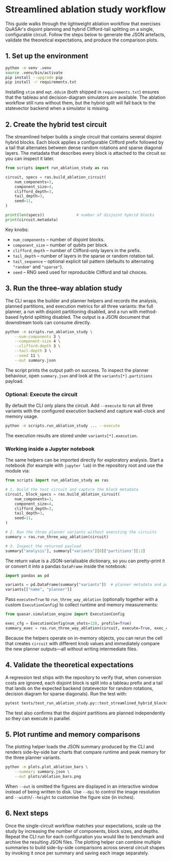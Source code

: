 # Streamlined ablation study workflow

This guide walks through the lightweight ablation workflow that exercises
QuASAr's disjoint planning and hybrid Clifford-tail splitting on a single,
configurable circuit. Follow the steps below to generate the JSON artefacts,
validate the theoretical expectations, and produce the comparison plots.

## 1. Set up the environment

```bash
python -m venv .venv
source .venv/bin/activate
pip install --upgrade pip
pip install -r requirements.txt
```

Installing `stim` and `mqt.ddsim` (both shipped in `requirements.txt`) ensures
that the tableau and decision-diagram simulators are available. The ablation
workflow still runs without them, but the hybrid split will fall back to the
statevector backend when a simulator is missing.

## 2. Create the hybrid test circuit

The streamlined helper builds a single circuit that contains several disjoint
hybrid blocks. Each block applies a configurable Clifford prefix followed by a
tail that alternates between dense random rotations and sparse diagonal layers.
The metadata that describes every block is attached to the circuit so you can
inspect it later.

```python
from scripts import run_ablation_study as ras

circuit, specs = ras.build_ablation_circuit(
    num_components=3,
    component_size=4,
    clifford_depth=3,
    tail_depth=3,
    seed=11,
)

print(len(specs))              # number of disjoint hybrid blocks
print(circuit.metadata)
```

Key knobs:

- `num_components` – number of disjoint blocks.
- `component_size` – number of qubits per block.
- `clifford_depth` – number of Clifford-only layers in the prefix.
- `tail_depth` – number of layers in the sparse or random rotation tail.
- `tail_sequence` – optional explicit tail pattern (defaults to alternating
  `"random"` and `"sparse"`).
- `seed` – RNG seed used for reproducible Clifford and tail choices.

## 3. Run the three-way ablation study

The CLI wraps the builder and planner helpers and records the analysis, planned
partitions, and execution metrics for all three variants: the full planner, a
run with disjoint partitioning disabled, and a run with method-based hybrid
splitting disabled. The output is a JSON document that downstream tools can
consume directly.

```bash
python -m scripts.run_ablation_study \
    --num-components 3 \
    --component-size 4 \
    --clifford-depth 3 \
    --tail-depth 3 \
    --seed 11 \
    --out summary.json
```

The script prints the output path on success. To inspect the planner behaviour,
open `summary.json` and look at the `variants[*].partitions` payload.

### Optional: Execute the circuit

By default the CLI only plans the circuit. Add `--execute` to run all three
variants with the configured execution backend and capture wall-clock and memory
usage.

```bash
python -m scripts.run_ablation_study ... --execute
```

The execution results are stored under `variants[*].execution`.

### Working inside a Jupyter notebook

The same helpers can be imported directly for exploratory analysis. Start a
notebook (for example with `jupyter lab`) in the repository root and use the
module via:

```python
from scripts import run_ablation_study as ras

# 1. Build the test circuit and capture the block metadata
circuit, block_specs = ras.build_ablation_circuit(
    num_components=3,
    component_size=4,
    clifford_depth=3,
    tail_depth=3,
    seed=11,
)

# 2. Run the three planner variants without executing the circuits
summary = ras.run_three_way_ablation(circuit)

# 3. Inspect the returned payload
summary["analysis"], summary["variants"][0]["partitions"][:2]
```

The return value is a JSON-serialisable dictionary, so you can pretty-print it
or convert it into a pandas `DataFrame` inside the notebook:

```python
import pandas as pd

variants = pd.DataFrame(summary["variants"])  # planner metadata and partitions
variants[["name", "planner"]]
```

Pass `execute=True` to `run_three_way_ablation` (optionally together with a
custom `ExecutionConfig`) to collect runtime and memory measurements:

```python
from quasar.simulation_engine import ExecutionConfig

exec_cfg = ExecutionConfig(num_shots=128, profile=True)
summary_exec = ras.run_three_way_ablation(circuit, execute=True, exec_cfg=exec_cfg)
```

Because the helpers operate on in-memory objects, you can rerun the cell that
creates `circuit` with different knob values and immediately compare the new
planner outputs—all without writing intermediate files.

## 4. Validate the theoretical expectations

A regression test ships with the repository to verify that, when conversion
costs are ignored, each disjoint block is split into a tableau prefix and a tail
that lands on the expected backend (statevector for random rotations, decision
diagram for sparse diagonals). Run the test with:

```bash
pytest tests/test_run_ablation_study.py::test_streamlined_hybrid_blocks_split
```

The test also confirms that the disjoint partitions are planned independently so
they can execute in parallel.

## 5. Plot runtime and memory comparisons

The plotting helper loads the JSON summary produced by the CLI and renders
side-by-side bar charts that compare runtime and peak memory for the three
planner variants.

```bash
python -m plots.plot_ablation_bars \
    --summary summary.json \
    --out plots/ablation_bars.png
```

When `--out` is omitted the figures are displayed in an interactive window
instead of being written to disk. Use `--dpi` to control the image resolution and
`--width`/`--height` to customise the figure size (in inches).

## 6. Next steps

Once the single-circuit workflow matches your expectations, scale up the study
by increasing the number of components, block sizes, and depths. Repeat the CLI
run for each configuration you would like to benchmark and archive the resulting
JSON files. The plotting helper can combine multiple summaries to build
side-by-side comparisons across several circuit shapes by invoking it once per
summary and saving each image separately.
